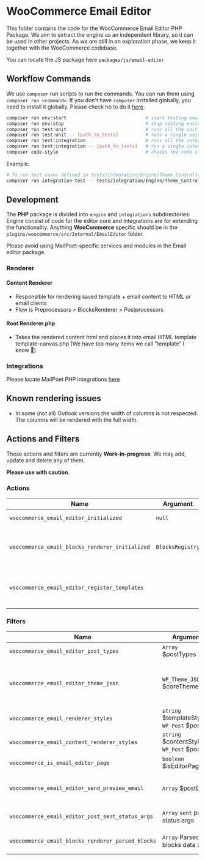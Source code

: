 # WooCommerce Email Editor

This folder contains the code for the WooCommerce Email Editor PHP Package.
We aim to extract the engine as an independent library, so it can be used in other projects.
As we are still in an exploration phase, we keep it together with the WooCommerce codebase.

You can locate the JS package here `packages/js/email-editor`

## Workflow Commands

We use `composer` run scripts to run the commands. You can run them using `composer run <command>`.
If you don't have `composer` installed globally, you need to install it globally. Please check ho to do it [here](https://getcomposer.org/doc/00-intro.md).

```bash
composer run env:start                             # start testing environment
composer run env:stop                              # stop testing environment
composer run test:unit                             # runs all the unit tests
composer run test:unit -- [path_to_tests]          # runs a single unit test or a directory of tests
composer run test:integration                      # runs all the integrations tests
composer run test:integration -- [path_to_tests]   # run a single integration test or a directory of tests
composer code-style                                # checks the code style
```

Example:

```bash
# To run test cases defined in tests/integration/Engine/Theme_Controller_Test.php run
composer run integration-test -- tests/integration/Engine/Theme_Controller_Test.php
```

## Development

The **PHP** package is divided into `engine` and `integrations` subdirectories.
Engine consist of code for the editor core and integrations are for extending the functionality.
Anything **WooCommerce** specific should be in the `plugins/woocommerce/src/Internal/EmailEditor` folder.

Please avoid using MailPoet-specific services and modules in the Email editor package.

### Renderer

#### Content Renderer

-   Responsible for rendering saved template + email content to HTML or email clients
-   Flow is Preprocessors > BlocksRenderer > Postprocessors

#### Root Renderer.php

-   Takes the rendered content html and places it into email HTML template template-canvas.php (We have too many items we call "template" I know 🙁)

### Integrations

Please locate MailPoet PHP integrations [here](https://github.com/mailpoet/mailpoet/tree/13bf305aeb29bbadd0695ee02a3735e62cc4f21f/mailpoet/lib/EmailEditor/Integrations/MailPoet)

## Known rendering issues

-   In some (not all) Outlook versions the width of columns is not respected. The columns will be rendered with the full width.

## Actions and Filters

These actions and filters are currently **Work-in-progress**.
We may add, update and delete any of them.

**Please use with caution**.

### Actions

| Name                                          | Argument         | Description                                                                                                      |
| --------------------------------------------- | ---------------- | ---------------------------------------------------------------------------------------------------------------- |
| `woocommerce_email_editor_initialized`        | `null`           | Called when the Email Editor is initialized                                                                      |
| `woocommerce_email_blocks_renderer_initialized`     | `BlocksRegistry` | Called when the block content renderer is initialized. You may use this to add a new BlockRenderer               |
| `woocommerce_email_editor_register_templates` |                  | Called when the basic blank email template is registered. You can add more templates via register_block_template |

### Filters

| Name                                             | Argument                                  | Return                                                        | Description                                                                                                                                                            |
| ------------------------------------------------ |-------------------------------------------|---------------------------------------------------------------| ---------------------------------------------------------------------------------------------------------------------------------------------------------------------- |
| `woocommerce_email_editor_post_types`            | `Array` $postTypes                        | `Array` EmailPostType                                         | Applied to the list of post types used by the `getPostTypes` method                                                                                                    |
| `woocommerce_email_editor_theme_json`            | `WP_Theme_JSON` $coreThemeData            | `WP_Theme_JSON` $themeJson                                    | Applied to the theme json data. This theme json data is created from the merging of the `WP_Theme_JSON_Resolver::get_core_data` and WooCommerce owns `theme.json` file |
| `woocommerce_email_renderer_styles`              | `string` $templateStyles, `WP_Post` $post | `string` $templateStyles                                      | Applied to the email editor template styles.                                                                                                                           |
| `woocommerce_email_content_renderer_styles`      | `string` $contentStyles, `WP_Post` $post  | `string` $contentStyles                                       | Applied to the inline content styles prior to use by the CSS Inliner.                                                                                                  |
| `woocommerce_is_email_editor_page`               | `boolean` $isEditorPage                   | `boolean`                                                     | Check current page is the email editor page                                                                                                                            |
| `woocommerce_email_editor_send_preview_email`    | `Array` $postData                         | `boolean` Result of processing. Was email sent successfully?  | Allows override of the send preview mail function. Folks may choose to use custom implementation                                                                       |
| `woocommerce_email_editor_post_sent_status_args` | `Array` `sent` post status args           | `Array` register_post_status args                             | Allows update of the argument for the sent post status                                                                                                                 |
| `woocommerce_email_blocks_renderer_parsed_blocks` | `Array` Parsed blocks data  z             | `Array` Parsed blocks data                                    | You can modify the parsed blocks before they are processed by email renderer. |
